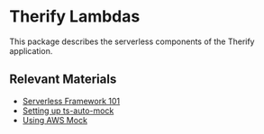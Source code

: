# Therify Lambdas

This package describes the serverless components of the Therify application.

## Relevant Materials

-   [Serverless Framework 101](https://www.serverless.com/framework/docs/getting-started/)
-   [Setting up ts-auto-mock](https://typescript-tdd.github.io/ts-auto-mock/installation)
-   [Using AWS Mock](https://www.npmjs.com/package/aws-sdk-mock#how)
